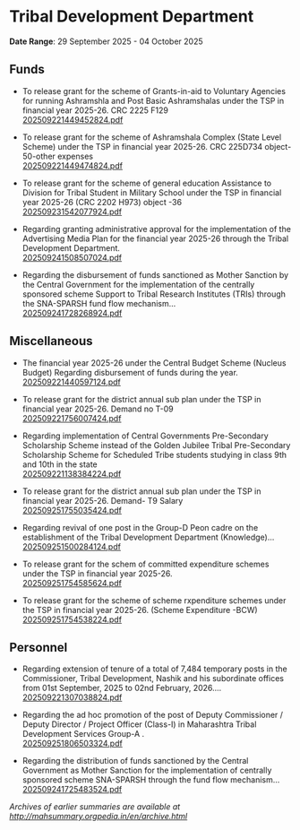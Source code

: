 # Tribal Development Department

**Date Range**: 29 September 2025 - 04 October 2025


## Funds
- To release grant for the scheme of Grants-in-aid to Voluntary Agencies  for running Ashramshla and Post Basic Ashramshalas under the TSP in financial year 2025-26. CRC 2225 F129\
  [202509221449452824.pdf](https://gr.maharashtra.gov.in/Site/Upload/Government%20Resolutions/English/202509221449452824.pdf)

- To release grant for the scheme of Ashramshala Complex (State Level  Scheme) under the TSP in financial year 2025-26. CRC 225D734 object-50-other expenses\
  [202509221449474824.pdf](https://gr.maharashtra.gov.in/Site/Upload/Government%20Resolutions/English/202509221449474824.pdf)

- To release grant for the scheme of general education Assistance to Division for Tribal  Student in Military School under the TSP in financial year 2025-26  (CRC 2202 H973) object -36\
  [202509231542077924.pdf](https://gr.maharashtra.gov.in/Site/Upload/Government%20Resolutions/English/202509231542077924.pdf)

- Regarding granting administrative approval for the implementation of the Advertising Media Plan for the financial year 2025-26 through the Tribal Development Department.\
  [202509241508507024.pdf](https://gr.maharashtra.gov.in/Site/Upload/Government%20Resolutions/English/202509241508507024....pdf)

- Regarding the disbursement of funds sanctioned as Mother Sanction by the Central Government for the implementation of the centrally sponsored scheme Support to Tribal Research Institutes (TRIs) through the SNA-SPARSH fund flow mechanism...\
  [202509241728268924.pdf](https://gr.maharashtra.gov.in/Site/Upload/Government%20Resolutions/English/202509241728268924.pdf)

## Miscellaneous
- The financial year 2025-26  under the Central Budget Scheme (Nucleus Budget) Regarding disbursement of funds during the year.\
  [202509221440597124.pdf](https://gr.maharashtra.gov.in/Site/Upload/Government%20Resolutions/English/202509221440597124.pdf)

- To release grant for the district annual sub plan under the TSP in financial year 2025-26. Demand no T-09\
  [202509221756007424.pdf](https://gr.maharashtra.gov.in/Site/Upload/Government%20Resolutions/English/202509221756007424.pdf)

- Regarding implementation of Central Governments Pre-Secondary Scholarship Scheme instead of the Golden Jubilee Tribal Pre-Secondary Scholarship Scheme for Scheduled Tribe students studying in class 9th and 10th in the state\
  [202509221138384224.pdf](https://gr.maharashtra.gov.in/Site/Upload/Government%20Resolutions/English/202509221138384224.pdf)

- To release grant for the district annual sub plan under the TSP in financial year 2025-26. Demand- T9 Salary\
  [202509251755035424.pdf](https://gr.maharashtra.gov.in/Site/Upload/Government%20Resolutions/English/202509251755035424.pdf)

- Regarding revival of one post in the Group-D Peon cadre on the establishment of the Tribal Development Department (Knowledge)...\
  [202509251500284124.pdf](https://gr.maharashtra.gov.in/Site/Upload/Government%20Resolutions/English/202509251500284124.pdf)

- To release grant for the schem of committed expenditure schemes under the TSP in financial year 2025-26.\
  [202509251754585624.pdf](https://gr.maharashtra.gov.in/Site/Upload/Government%20Resolutions/English/202509251754585624.pdf)

- To release grant for the scheme of scheme rxpenditure schemes under the TSP in financial year 2025-26. (Scheme Expenditure -BCW)\
  [202509251754538224.pdf](https://gr.maharashtra.gov.in/Site/Upload/Government%20Resolutions/English/202509251754538224.pdf)

## Personnel
- Regarding extension of tenure of a total of 7,484 temporary posts in the Commissioner, Tribal Development, Nashik and his subordinate offices from 01st September, 2025 to 02nd February, 2026....\
  [202509221307038824.pdf](https://gr.maharashtra.gov.in/Site/Upload/Government%20Resolutions/English/202509221307038824...pdf)

- Regarding the ad hoc promotion of the post of Deputy Commissioner / Deputy Director / Project Officer (Class-I) in Maharashtra Tribal Development Services Group-A .\
  [202509251806503324.pdf](https://gr.maharashtra.gov.in/Site/Upload/Government%20Resolutions/English/202509251806503324.pdf)

- Regarding the distribution of funds sanctioned by the Central Government as Mother Sanction for the implementation of centrally sponsored scheme SNA-SPARSH through the fund flow mechanism...\
  [202509241725483524.pdf](https://gr.maharashtra.gov.in/Site/Upload/Government%20Resolutions/English/202509241725483524.pdf)


*Archives of earlier summaries are available at http://mahsummary.orgpedia.in/en/archive.html*